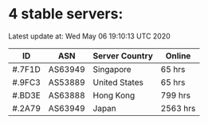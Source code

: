 # 4 stable servers:

Latest update at: Wed May 06 19:10:13 UTC 2020

| ID | ASN | Server Country | Online |
| -- | --- | -------------- | ------ |
| #.7F1D | AS63949 | Singapore | 65 hrs |
| #.9FC3 | AS53889 | United States | 65 hrs |
| #.BD3E | AS63888 | Hong Kong | 799 hrs |
| #.2A79 | AS63949 | Japan | 2563 hrs |

